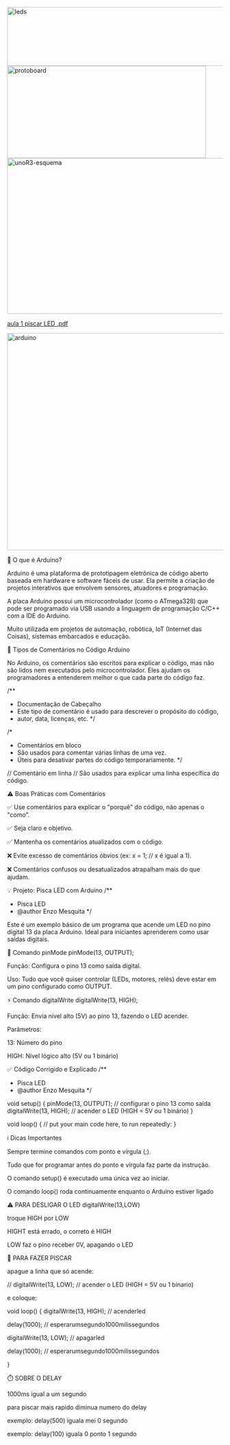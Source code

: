 <img width="543" height="137" alt="leds" src="https://github.com/user-attachments/assets/1a5c4da7-cd00-42e2-a239-dbcbdfe178db" />

<img width="464" height="215" alt="protoboard" src="https://github.com/user-attachments/assets/533f4452-17c6-4bd5-80eb-9b5b626298da" />

<img width="512" height="363" alt="unoR3-esquema" src="https://github.com/user-attachments/assets/e717c222-665c-40bd-956a-7905dbd920d3" />

[aula 1 piscar LED .pdf](https://github.com/user-attachments/files/22216669/aula.1.piscar.LED.pdf)


<img width="671" height="506" alt="arduino" src="https://github.com/user-attachments/assets/d904c6ad-c5ff-45d5-9576-4ac05378baea" />

📌 O que é Arduino?

Arduino é uma plataforma de prototipagem eletrônica de código aberto baseada em hardware e software fáceis de usar. Ela permite a criação de projetos interativos que envolvem sensores, atuadores e programação.

A placa Arduino possui um microcontrolador (como o ATmega328) que pode ser programado via USB usando a linguagem de programação C/C++ com a IDE do Arduino.

Muito utilizada em projetos de automação, robótica, IoT (Internet das Coisas), sistemas embarcados e educação.

🧾 Tipos de Comentários no Código Arduino

No Arduino, os comentários são escritos para explicar o código, mas não são lidos nem executados pelo microcontrolador. Eles ajudam os programadores a entenderem melhor o que cada parte do código faz.

/**
 * Documentação de Cabeçalho
 * Este tipo de comentário é usado para descrever o propósito do código,
 * autor, data, licenças, etc.
 */

/*
 * Comentários em bloco
 * São usados para comentar várias linhas de uma vez.
 * Úteis para desativar partes do código temporariamente.
 */

// Comentário em linha
// São usados para explicar uma linha específica do código.

⚠️ Boas Práticas com Comentários

✅ Use comentários para explicar o "porquê" do código, não apenas o "como".

✅ Seja claro e objetivo.

✅ Mantenha os comentários atualizados com o código.

❌ Evite excesso de comentários óbvios (ex: x = 1; // x é igual a 1).

❌ Comentários confusos ou desatualizados atrapalham mais do que ajudam.

💡 Projeto: Pisca LED com Arduino
/**
 * Pisca LED
 * @author Enzo Mesquita
 */


Este é um exemplo básico de um programa que acende um LED no pino digital 13 da placa Arduino. Ideal para iniciantes aprenderem como usar saídas digitais.

🔧 Comando pinMode
pinMode(13, OUTPUT);


Função: Configura o pino 13 como saída digital.

Uso: Tudo que você quiser controlar (LEDs, motores, relés) deve estar em um pino configurado como OUTPUT.

⚡ Comando digitalWrite
digitalWrite(13, HIGH);


Função: Envia nível alto (5V) ao pino 13, fazendo o LED acender.

Parâmetros:

13: Número do pino

HIGH: Nível lógico alto (5V ou 1 binário)

✅ Código Corrigido e Explicado
/**
 * Pisca LED
 * @author Enzo Mesquita
 */

void setup() {
  pinMode(13, OUTPUT); // configurar o pino 13 como saída
  digitalWrite(13, HIGH); // acender o LED (HIGH = 5V ou 1 binário)
}

void loop() {
  // put your main code here, to run repeatedly:
}

ℹ️ Dicas Importantes

Sempre termine comandos com ponto e vírgula (;).

Tudo que for programar antes do ponto e vírgula faz parte da instrução.

O comando setup() é executado uma única vez ao iniciar.

O comando loop() roda continuamente enquanto o Arduino estiver ligado

⚠️ PARA DESLIGAR O LED
digitalWrite(13,LOW)


troque HIGH por LOW

HIGHT está errado, o correto é HIGH

LOW faz o pino receber 0V, apagando o LED

🔁 PARA FAZER PISCAR

apague a linha que só acende:

// digitalWrite(13, LOW);  // acender o LED (HIGH = 5V ou 1 binario)


e coloque:

void loop() {
  digitalWrite(13, HIGH);  // acenderled
  
  delay(1000);             // esperarumsegundo1000milissegundos
  
  digitalWrite(13, LOW);   // apagarled
  
  delay(1000);             // esperarumsegundo1000milissegundos
  
}

⏱️ SOBRE O DELAY

1000ms igual a um segundo

para piscar mais rapido diminua numero do delay

exemplo: delay(500) iguala mei 0 segundo

exemplo: delay(100) iguala 0 ponto 1 segundo

